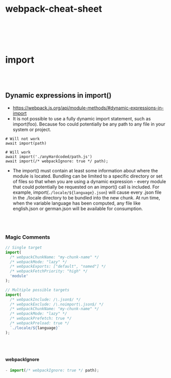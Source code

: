 # webpack-cheat-sheet



<br><br>
<br><br>

# import

<br><br>

## Dynamic expressions in import()
- https://webpack.js.org/api/module-methods/#dynamic-expressions-in-import
- It is not possible to use a fully dynamic import statement, such as import(foo). Because foo could potentially be any path to any file in your system or project.
```
# Will not work
await import(path)

# Will work
await import('./anyHardcoded/path.js')
await import(/* webpackIgnore: true */ path);
```
  - The import() must contain at least some information about where the module is located. Bundling can be limited to a specific directory or set of files so that when you are using a dynamic expression - every module that could potentially be requested on an import() call is included. For example, import(`./locale/${language}.json`) will cause every .json file in the ./locale directory to be bundled into the new chunk. At run time, when the variable language has been computed, any file like english.json or german.json will be available for consumption.

<br><br>

### Magic Comments
```javascript
// Single target
import(
  /* webpackChunkName: "my-chunk-name" */
  /* webpackMode: "lazy" */
  /* webpackExports: ["default", "named"] */
  /* webpackFetchPriority: "high" */
  'module'
);

// Multiple possible targets
import(
  /* webpackInclude: /\.json$/ */
  /* webpackExclude: /\.noimport\.json$/ */
  /* webpackChunkName: "my-chunk-name" */
  /* webpackMode: "lazy" */
  /* webpackPrefetch: true */
  /* webpackPreload: true */
  `./locale/${language}`
);
```

<br><br>

#### webpackIgnore
```javascript
- import(/* webpackIgnore: true */ path);
```
